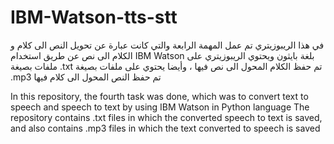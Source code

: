 # IBM-Watson-tts-stt

في هذا الريبوزيتري تم عمل المهمة الرابعة والتي كانت عبارة عن تحويل النص الى كلام و الكلام الى نص عن طريق استخدام IBM Watson بلغة بايثون 
ويحتوي الريبوزيتري على ملفات بصيغة .txt تم حفظ الكلام المحول الى نص فيها ، وأيضا يحتوي على ملفات بصيغة .mp3 تم حفظ النص المحول الى كلام فيها 

In this repository, the fourth task was done, which was to convert text to speech and speech to text by using IBM Watson in Python language
The repository contains .txt files in which the converted speech to text is saved, and also contains .mp3 files in which the text converted to speech is saved
